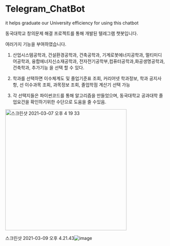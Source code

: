 # Telegram_ChatBot
it helps graduate our University efficiency for using this chatbot

동국대학교 창의문제 해결 프로젝트를 통해 개발된 텔레그램 챗봇입니다.

여러가지 기능을 부여하였습니다.

1. 산업시스템공학과, 건설환경공학과, 건축공학과, 기계로봇에너지공학과, 멀티미디어공학과, 융합에너지신소재공학과, 전자전기공학부,컴퓨터공학과,화공생명공학과,건축학과, 추가기능
    을 선택 할 수 있다.

2. 학과를 선택하면 이수체계도 및 졸업기준표 조회, 커리어넷 학과정보, 학과 공지사항, 선 이수과목 조회, 과목정보 조회, 졸업학점 계산기 선택 가능

3. 각 선택지들은 파이썬코드를 통해 알고리즘을 만들었으며, 동국대학교 공과대학 졸업요건을 확인하기위한 수단으로 도움을 줄 수있음.


<img width="382" alt="스크린샷 2021-03-07 오후 4 19 33" src="https://user-images.githubusercontent.com/73048180/110232427-e88bdc00-7f60-11eb-8742-edde03de5c79.png">

스크린샷 2021-03-09 오후 4.21.43![image](https://user-images.githubusercontent.com/73048180/110433332-a6df6a80-80f3-11eb-9e5f-b17c1a101114.png)
